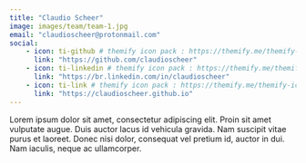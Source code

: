 ```yaml
---
title: "Claudio Scheer"
image: images/team/team-1.jpg
email: "claudioscheer@protonmail.com"
social:
    - icon: ti-github # themify icon pack : https://themify.me/themify-icons
      link: "https://github.com/claudioscheer"
    - icon: ti-linkedin # themify icon pack : https://themify.me/themify-icons
      link: "https://br.linkedin.com/in/claudioscheer"
    - icon: ti-link # themify icon pack : https://themify.me/themify-icons
      link: "https://claudioscheer.github.io"
---
```


Lorem ipsum dolor sit amet, consectetur adipiscing elit. Proin sit amet vulputate augue. Duis auctor lacus id vehicula gravida. Nam suscipit vitae purus et laoreet.
Donec nisi dolor, consequat vel pretium id, auctor in dui. Nam iaculis, neque ac ullamcorper.
